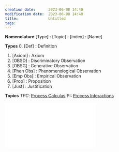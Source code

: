 ```yaml
---
creation date:		2023-06-08 14:40
modification date:	2023-06-08 14:40
title: 				Untitled
tags:
---
```


**Nomenclature**
[Type] : [Topic] : [Index] : [Name] 

**Types**
0. [Def] : Definition
1. [Axiom] : Axiom
2. [OBSD] : Discriminatory Observation
3. [OBSG] : Generative Observation 
4. [Phen Obs] : Phenomenological Observation
5. [Emp Obs] : Empirical Observation
6. [Prop] : Proposition
7. [Just] : Justification

**Topics**
*TPC*: [Process Calculus](Process%20Calculus.md)
PI: [Process Interactions](Process%20Interactions.md)

![Data View, Global Reference](Data%20View,%20Global%20Reference.md)